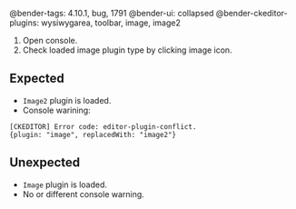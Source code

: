 @bender-tags: 4.10.1, bug, 1791
@bender-ui: collapsed
@bender-ckeditor-plugins: wysiwygarea, toolbar, image, image2

1. Open console.
1. Check loaded image plugin type by clicking image icon.

## Expected

* `Image2` plugin is loaded.
* Console warining:

```
[CKEDITOR] Error code: editor-plugin-conflict.
{plugin: "image", replacedWith: "image2"}
```

## Unexpected

* `Image` plugin is loaded.
* No or different console warning.
